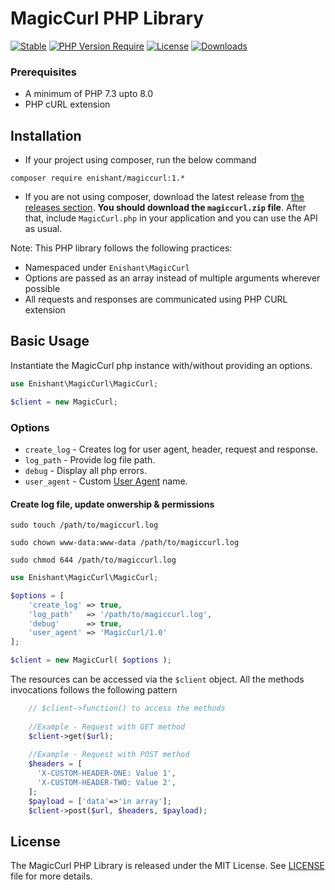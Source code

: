 # MagicCurl PHP Library

[![Stable](https://poser.pugx.org/enishant/magiccurl/v)](https://packagist.org/packages/enishant/magiccurl)
[![PHP Version Require](http://poser.pugx.org/phpunit/phpunit/require/php)](https://packagist.org/packages/phpunit/phpunit)
[![License](https://poser.pugx.org/enishant/magiccurl/license)](https://packagist.org/packages/enishant/magiccurl)
[![Downloads](https://poser.pugx.org/enishant/magiccurl/downloads)](https://packagist.org/packages/enishant/magiccurl)

### Prerequisites
- A minimum of PHP 7.3 upto 8.0
- PHP cURL extension

## Installation

-   If your project using composer, run the below command

```
composer require enishant/magiccurl:1.*
```

- If you are not using composer, download the latest release from [the releases section](https://github.com/enishant/magiccurl/releases).
    **You should download the `magiccurl.zip` file**.
    After that, include `MagicCurl.php` in your application and you can use the API as usual.

Note: This PHP library follows the following practices:

- Namespaced under `Enishant\MagicCurl`
- Options are passed as an array instead of multiple arguments wherever possible
- All requests and responses are communicated using PHP CURL extension

## Basic Usage

Instantiate the MagicCurl php instance with/without providing an options.

```php
use Enishant\MagicCurl\MagicCurl;

$client = new MagicCurl;
```
### Options
- `create_log` - Creates log for user agent, header, request and response.
- `log_path` - Provide log file path.
- `debug` - Display all php errors.
- `user_agent` - Custom [User Agent](https://en.wikipedia.org/wiki/User_agent) name.

#### Create log file, update onwership & permissions
`sudo touch /path/to/magiccurl.log`

`sudo chown www-data:www-data /path/to/magiccurl.log`

`sudo chmod 644 /path/to/magiccurl.log`

```php
use Enishant\MagicCurl\MagicCurl;

$options = [
	'create_log' => true,
	'log_path'   => '/path/to/magiccurl.log',
	'debug'      => true,
	'user_agent' => 'MagicCurl/1.0'
];

$client = new MagicCurl( $options );
```

The resources can be accessed via the `$client` object. All the methods invocations follows the following pattern

```php
    // $client->function() to access the methods
    
    //Example - Request with GET method
    $client->get($url);
    
    //Example - Request with POST method
    $headers = [
      'X-CUSTOM-HEADER-ONE: Value 1',
      'X-CUSTOM-HEADER-TWO: Value 2',
    ];
    $payload = ['data'=>'in array'];
    $client->post($url, $headers, $payload);
```

## License

The MagicCurl PHP Library is released under the MIT License. See [LICENSE](LICENSE) file for more details.

